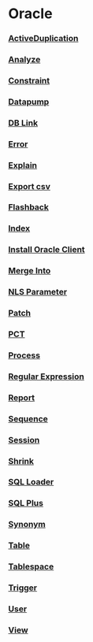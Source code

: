 Oracle
===

### [ActiveDuplication](./ActiveDuplication/README.md)
### [Analyze](./Analyze/README.md)
### [Constraint](./Constraint/README.md)
### [Datapump](./Datapump/README.md)
### [DB Link](./DBLink/README.md)
### [Error](./Error.md)
### [Explain](./Explain/README.md)
### [Export csv](./exportcsv/README.md)
### [Flashback](./Flashback/README.md)
### [Index](./Index/README.md)
### [Install Oracle Client](./InstallOracleClient/README.md)
### [Merge Into](./MergeInto/README.md)
### [NLS Parameter](./NLSParameter/README.md)
### [Patch](./Patch/README.md)
### [PCT](./PCT/README.md)
### [Process](./Process/README.md)
### [Regular Expression](./RegularExpression/README.md)
### [Report](./Report/README.md)
### [Sequence](./Sequence/README.md)
### [Session](./Session/README.md)
### [Shrink](./Shrink/README.md)
### [SQL Loader](./SQLLoader/README.md)
### [SQL Plus](./SQLPlus/README.md)
### [Synonym](./Synonym/README.md)
### [Table](./Table/README.md)
### [Tablespace](./Tablespace/README.md)
### [Trigger](./Trigger/README.md)
### [User](./User/README.md)
### [View](./View/README.md)

